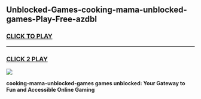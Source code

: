 
## Unblocked-Games-cooking-mama-unblocked-games-Play-Free-azdbl
<h3>
<a href="https://premium76.site?title=cooking-mama-unblocked-games&ref=10A">CLICK TO PLAY</a></h3>
<hr>

<h3>
<a href="https://premium76.site?title=cooking-mama-unblocked-games&ref=10A">CLICK 2 PLAY</a>
  
</h3>

<a href="https://premium76.site?title=cooking-mama-unblocked-games&ref=10A"><img src="https://clearcache.store/games.png"></a>


**cooking-mama-unblocked-games games unblocked: Your Gateway to Fun and Accessible Online Gaming**
